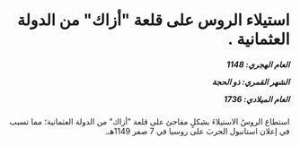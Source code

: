 <h1 dir="rtl">استيلاء الروس على قلعة "أزاك" من الدولة العثمانية .</h1>

<h5 dir="rtl">العام الهجري:  1148

الشهر القمري: ذو الحجة

العام الميلادي: 1736</h5>

<p dir="rtl">استطاع الروسُ الاستيلاءَ بشكلٍ مفاجئ على قلعة "أزاك" من الدولة العثمانية؛ مما تسبب في إعلان استانبول الحربَ على روسيا في 7 صفر 1149هـ.</p></br>
